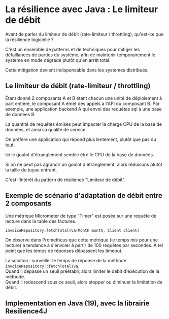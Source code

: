 # La résilience avec Java : Le limiteur de débit

Avant de parler du limiteur de débit (rate-limiteur / throttling), qu'est-ce que la résilience logicielle ?

C'est un ensemble de patterns et de techniques pour mitiger les défaillances de parties du système, afin de maintenir temporairement le système en mode dégradé plutôt qu'en arrêt total. 

Cette mitigation devient indispensable dans les systèmes distribués.

## Le limiteur de débit (rate-limiteur / throttling)

Étant donné 2 composants A et B étant chacun une unité de déploiement à part entière, le composant A émet des appels à l'API du composant B. Par exemple, une application backend A qui envoi des requêtes sql à une base de données B.

La quantité de requêtes émises peut impacter la charge CPU de la base de données, et ainsi sa qualité de service.

On préfère une application qui répond plus lentement, plutôt que pas du tout.

Ici le goulot d'étranglement semble être le CPU de la base de données.

Si on ne peut pas agrandir un goulot d'étranglement, alors réduisons plutôt la taille du tuyau entrant.

C'est l'intérêt du pattern de résilience "Limiteur de débit".

## Exemple de scénario d'adaptation de débit entre 2 composants

Une métrique Micrometer de type "Timer" est posée sur une requête de lecture dans la table des factures.

`invoiceRepository.fetchTotalTva(Month month, Client client)`

On observe dans Prometheus que cette métrique (le temps mis pour une lecture) a tendance à s'envoler à partir de 100 requêtes par secondes. À tel point que les temps de réponses dépassent les timeout.

La solution : surveiller le temps de réponse de la méthode `invoiceRepository::fetchTotalTva`.  
Quand il dépasse un seuil préétabli, alors limiter le débit d'exécution de la méthode.  
Quand il redescend sous ce seuil, alors stopper ou diminuer la limitation de débit.

## Implementation en Java (19), avec la librairie Resilience4J

